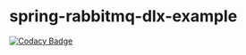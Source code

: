 # spring-rabbitmq-dlx-example
[![Codacy Badge](https://api.codacy.com/project/badge/Grade/ec749986fbb54f11ba0c7a7acb8fd863)](https://www.codacy.com/app/eggers-julian/spring-rabbitmq-dlx-example?utm_source=github.com&utm_medium=referral&utm_content=julian-eggers/spring-rabbitmq-dlx-example&utm_campaign=badger)